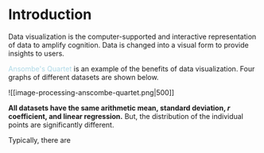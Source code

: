 # Introduction

Data visualization is the computer-supported and interactive representation of data to amplify cognition. Data is changed into a visual form to provide insights to users.

<span style = "color:lightblue">Ansombe's Quartet</span> is an example of the benefits of data visualization. Four graphs of different datasets are shown below.

![[image-processing-anscombe-quartet.png|500]]

**All datasets have the same arithmetic mean, standard deviation, $r$ coefficient, and linear regression.** But, the distribution of the individual points are significantly different.

Typically, there are 